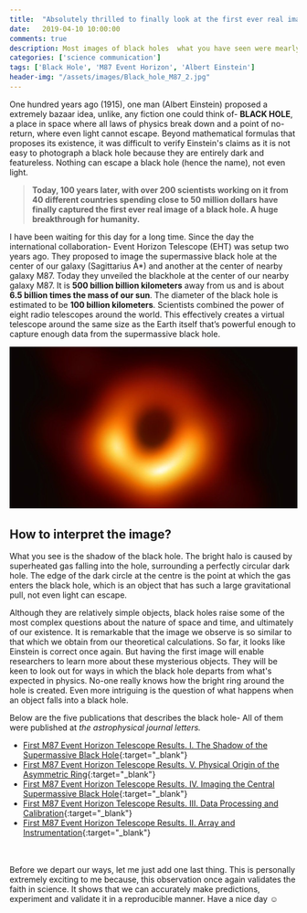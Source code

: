 ```yaml
---
title:  "Absolutely thrilled to finally look at the first ever real image of black hole"
date:   2019-04-10 10:00:00
comments: true
description: Most images of black holes  what you have seen were mearly illustrations until now. We have finally managed to capture the real image of a black hole.
categories: ['science communication']
tags: ['Black Hole', 'M87 Event Horizon', 'Albert Einstein']
header-img: "/assets/images/Black_hole_M87_2.jpg"
---
```

One hundred years ago (1915), one man (Albert Einstein) proposed a extremely bazaar idea, unlike, any fiction one could think of- **BLACK HOLE**, a place in space where all laws of physics break down and a point of no-return, where even light cannot escape. Beyond mathematical formulas that proposes its existence, it was difficult to verify Einstein's claims as it is not easy to photograph a black hole because they are entirely dark and featureless. Nothing can escape a black hole (hence the name), not even light.

> **Today, 100 years later, with over 200 scientists working on it from 40 different countries spending close to 50 million dollars have finally captured the first ever real image of a black hole. A huge breakthrough for humanity.**

I have been waiting for this day for a long time. Since the day the international collaboration- Event Horizon Telescope (EHT) was setup two years ago. They proposed to image the supermassive black hole at the center of our galaxy (Sagittarius A*) and another at the center of nearby galaxy M87. Today they unveiled the blackhole at the center of our nearby galaxy M87. It is **500 billion billion kilometers** away from us and is about **6.5 billion times the mass of our sun**. The diameter of the black hole is estimated to be **100 billion kilometers**. Scientists combined the power of eight radio telescopes around the world. This effectively creates a virtual telescope around the same size as the Earth itself that’s powerful enough to capture enough data from the supermassive black hole.

![First M87 Event Horizon Black hole Image](/assets/images/Black_hole_M87_1.jpg)

## How to interpret the image?

What you see is the shadow of the black hole. The bright halo is caused by superheated gas falling into the hole, surrounding a perfectly circular dark hole. The edge of the dark circle at the centre is the point at which the gas enters the black hole, which is an object that has such a large gravitational pull, not even light can escape.

Although they are relatively simple objects, black holes raise some of the most complex questions about the nature of space and time, and ultimately of our existence. It is remarkable that the image we observe is so similar to that which we obtain from our theoretical calculations. So far, it looks like Einstein is correct once again. But having the first image will enable researchers to learn more about these mysterious objects. They will be keen to look out for ways in which the black hole departs from what's expected in physics. No-one really knows how the bright ring around the hole is created. Even more intriguing is the question of what happens when an object falls into a black hole.

Below are the five publications that describes the black hole- All of them were published at *the astrophysical journal letters.*

- [First M87 Event Horizon Telescope Results. I. The Shadow of the Supermassive Black Hole](https://iopscience.iop.org./article/10.3847/2041-8213/ab0ec7){:target="_blank"}
- [First M87 Event Horizon Telescope Results. V. Physical Origin of the Asymmetric Ring](https://iopscience.iop.org/article/10.3847/2041-8213/ab0f43){:target="_blank"}
- [First M87 Event Horizon Telescope Results. IV. Imaging the Central Supermassive Black Hole](https://iopscience.iop.org/article/10.3847/2041-8213/ab0e85){:target="_blank"}
- [First M87 Event Horizon Telescope Results. III. Data Processing and Calibration](https://iopscience.iop.org/article/10.3847/2041-8213/ab0c57){:target="_blank"}
- [First M87 Event Horizon Telescope Results. II. Array and Instrumentation](https://iopscience.iop.org/article/10.3847/2041-8213/ab0c96){:target="_blank"}
<br>
<br>
Before we depart our ways, let me just add one last thing. This is personally extremely exciting to me because, this observation once again validates the faith in science. It shows that we can accurately make predictions, experiment and validate it in a reproducible manner. Have a nice day ☺
